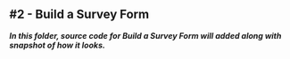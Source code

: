 ## **#2 - Build a Survey Form**

***In this folder, source code for Build a Survey Form will added along with snapshot of how it looks.***

<!-- <img src="assets/snapshot.png" alt="Setup" href="https://codepen.io/lostgirljourney/full/rNMGXZw">

***Codepen link:*** *https://codepen.io/lostgirljourney/full/rNMGXZw* -->